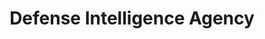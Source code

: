 ---
# This topic lives at
# https://digital.gov/topics/defense-intelligence-agency

# Topic Title
title: "Defense Intelligence Agency"

# description — keep it short and clear
summary: ""

# Weight
weight: 1

# For more information on managing topics,
# see https://github.com/GSA/digitalgov.gov/wiki/topics
---